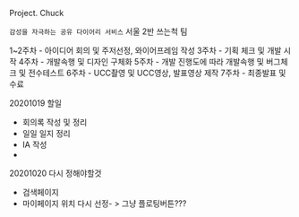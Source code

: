 Project. Chuck

`감성을 자극하는 공유 다이어리 서비스`
서울 2반
쓰는척 팀

1~2주차 - 아이디어 회의 및 주저선정, 와이어프레임 작성
3주차 - 기획 체크 및 개발 시작
4주차 - 개발속행 및 디자인 구체화
5주차 - 개발 진행도에 따라 개발속행 및 버그체크 및 전수테스트
6주차 - UCC촬영 및 UCC영상, 발표영상 제작
7주차 - 최종발표 및 수료


20201019 할일
- 회의록 작성 및 정리
- 일일 일지 정리
- IA 작성
- 
20201020 다시 정해야할것
- 검색페이지
- 마이페이지 위치 다시 선정- > 그냥 플로팅버튼???
